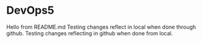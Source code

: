 # DevOps5
Hello from README.md
Testing changes reflect in local when done through github.
Testing changes reflecting in github when done from local.
